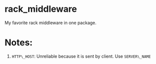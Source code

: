 rack\_middleware
===============

My favorite rack middleware in one package.

Notes:
================

1) `HTTP\_HOST`: Unreliable because it is sent by client.
Use `SERVER\_NAME`
